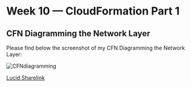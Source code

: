 # Week 10 — CloudFormation Part 1



## CFN Diagramming the Network Layer

Please find below the screenshot of my CFN Diagramming the Network Layer:

![CFNdiagramming](https://user-images.githubusercontent.com/78261965/234357022-df5f40a1-d742-40fe-8538-491bb867588f.png)

[Lucid Sharelink](https://lucid.app/lucidchart/56fb0dce-8f55-46ef-b05a-c33514c5b721/edit?viewport_loc=-1163%2C-115%2C3091%2C1309%2C0_0&invitationId=inv_dc84d8ea-5144-440c-87db-46fa390dcd24)
